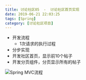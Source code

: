 ```yaml
---
title: 讨论社区05  -  讨论社区首页实现
date: 2019-06-21 22:03:25
tags: [Spring]
category: [讨论社区项目]
---
```


- 开发流程
  - 1次请求的执行过程
- 分步实现
- 开发社区首页，显示前10个帖子
- 开发分页组件，分页显示所有的帖子

![Spring MVC流程](http://i2.tiimg.com/726074/ec76c4d1fde34ad2.png)